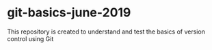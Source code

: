 # git-basics-june-2019
This repository is created to understand and test the basics of version control using Git
